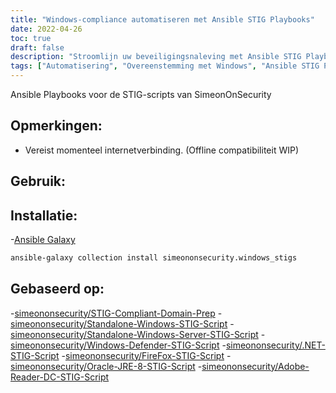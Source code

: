```yaml
---
title: "Windows-compliance automatiseren met Ansible STIG Playbooks"
date: 2022-04-26
toc: true
draft: false
description: "Stroomlijn uw beveiligingsnaleving met Ansible STIG Playbooks voor Windows-systemen."
tags: ["Automatisering", "Overeenstemming met Windows", "Ansible STIG Playbooks", "Windows Hardening", "STIG Scripts", "Naleving STIG", "Ansible Melkweg", "PowerShell", "PowerShell Script", "Windows Server", "Windows Defender", ".NET", "FireFox", "Oracle JRE 8", "Adobe Reader DC", "Internetverbinding", "Offline compatibiliteit", "Verbetering van de beveiliging", "Windows Beveiliging"]
---
```



Ansible Playbooks voor de STIG-scripts van SimeonOnSecurity

## Opmerkingen:

- Vereist momenteel internetverbinding. (Offline compatibiliteit WIP)

## Gebruik:

## Installatie:

-[Ansible Galaxy](https://galaxy.ansible.com/simeononsecurity/windows_stigs)

```bash
ansible-galaxy collection install simeononsecurity.windows_stigs
```

## Gebaseerd op:

-[simeononsecurity/STIG-Compliant-Domain-Prep](https://github.com/simeononsecurity/STIG-Compliant-Domain-Prep)
-[simeononsecurity/Standalone-Windows-STIG-Script](https://github.com/simeononsecurity/Standalone-Windows-STIG-Script)
-[simeononsecurity/Standalone-Windows-Server-STIG-Script](https://github.com/simeononsecurity/Standalone-Windows-Server-STIG-Script)
-[simeononsecurity/Windows-Defender-STIG-Script](https://github.com/simeononsecurity/Windows-Defender-STIG-Script)
-[simeononsecurity/.NET-STIG-Script](https://github.com/simeononsecurity/.NET-STIG-Script)
-[simeononsecurity/FireFox-STIG-Script](https://github.com/simeononsecurity/FireFox-STIG-Script)
-[simeononsecurity/Oracle-JRE-8-STIG-Script](https://github.com/simeononsecurity/Oracle-JRE-8-STIG-Script)
-[simeononsecurity/Adobe-Reader-DC-STIG-Script](https://github.com/simeononsecurity/Adobe-Reader-DC-STIG-Script)
